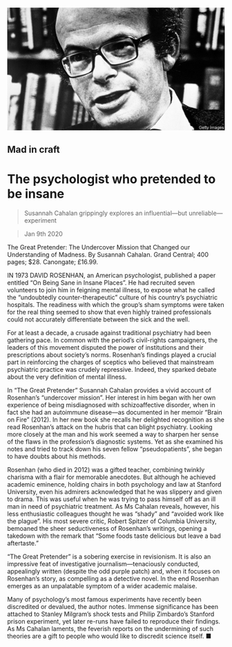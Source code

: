 ![](./images/20200111_BKP504.jpg)

## Mad in craft

# The psychologist who pretended to be insane

> Susannah Cahalan grippingly explores an influential—but unreliable—experiment

> Jan 9th 2020

The Great Pretender: The Undercover Mission that Changed our Understanding of Madness. By Susannah Cahalan. Grand Central; 400 pages; $28. Canongate; £16.99.

IN 1973 DAVID ROSENHAN, an American psychologist, published a paper entitled “On Being Sane in Insane Places”. He had recruited seven volunteers to join him in feigning mental illness, to expose what he called the “undoubtedly counter-therapeutic” culture of his country’s psychiatric hospitals. The readiness with which the group’s sham symptoms were taken for the real thing seemed to show that even highly trained professionals could not accurately differentiate between the sick and the well.

For at least a decade, a crusade against traditional psychiatry had been gathering pace. In common with the period’s civil-rights campaigners, the leaders of this movement disputed the power of institutions and their prescriptions about society’s norms. Rosenhan’s findings played a crucial part in reinforcing the charges of sceptics who believed that mainstream psychiatric practice was crudely repressive. Indeed, they sparked debate about the very definition of mental illness.

In “The Great Pretender” Susannah Cahalan provides a vivid account of Rosenhan’s “undercover mission”. Her interest in him began with her own experience of being misdiagnosed with schizoaffective disorder, when in fact she had an autoimmune disease—as documented in her memoir “Brain on Fire” (2012). In her new book she recalls her delighted recognition as she read Rosenhan’s attack on the hubris that can blight psychiatry. Looking more closely at the man and his work seemed a way to sharpen her sense of the flaws in the profession’s diagnostic systems. Yet as she examined his notes and tried to track down his seven fellow “pseudopatients”, she began to have doubts about his methods.

Rosenhan (who died in 2012) was a gifted teacher, combining twinkly charisma with a flair for memorable anecdotes. But although he achieved academic eminence, holding chairs in both psychology and law at Stanford University, even his admirers acknowledged that he was slippery and given to drama. This was useful when he was trying to pass himself off as an ill man in need of psychiatric treatment. As Ms Cahalan reveals, however, his less enthusiastic colleagues thought he was “shady” and “avoided work like the plague”. His most severe critic, Robert Spitzer of Columbia University, bemoaned the sheer seductiveness of Rosenhan’s writings, opening a takedown with the remark that “Some foods taste delicious but leave a bad aftertaste.”

“The Great Pretender” is a sobering exercise in revisionism. It is also an impressive feat of investigative journalism—tenaciously conducted, appealingly written (despite the odd purple patch) and, when it focuses on Rosenhan’s story, as compelling as a detective novel. In the end Rosenhan emerges as an unpalatable symptom of a wider academic malaise.

Many of psychology’s most famous experiments have recently been discredited or devalued, the author notes. Immense significance has been attached to Stanley Milgram’s shock tests and Philip Zimbardo’s Stanford prison experiment, yet later re-runs have failed to reproduce their findings. As Ms Cahalan laments, the feverish reports on the undermining of such theories are a gift to people who would like to discredit science itself. ■
